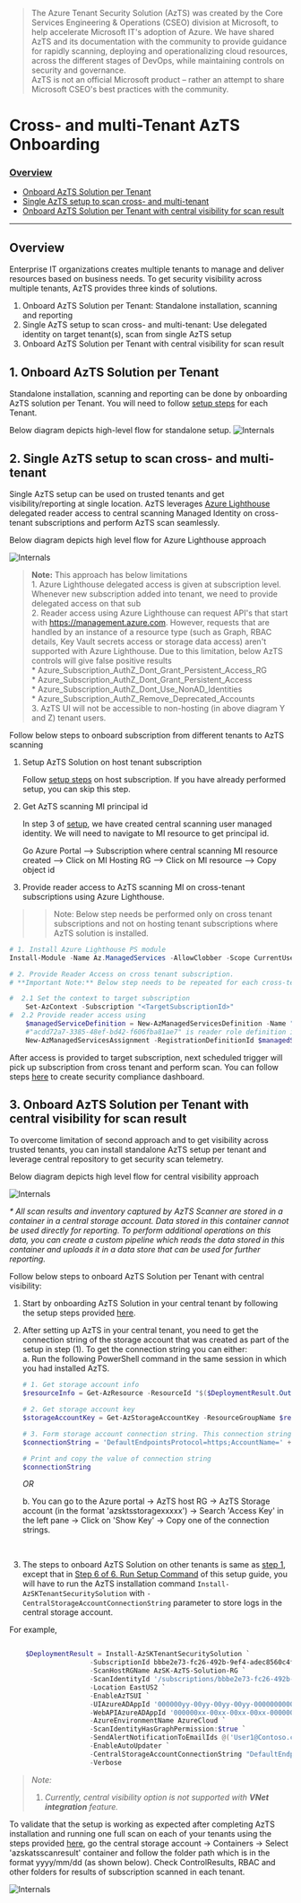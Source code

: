 > The Azure Tenant Security Solution (AzTS) was created by the Core Services Engineering & Operations (CSEO) division at Microsoft, to help accelerate Microsoft IT's adoption of Azure. We have shared AzTS and its documentation with the community to provide guidance for rapidly scanning, deploying and operationalizing cloud resources, across the different stages of DevOps, while maintaining controls on security and governance.
<br>AzTS is not an official Microsoft product – rather an attempt to share Microsoft CSEO's best practices with the community.

# Cross- and multi-Tenant AzTS Onboarding

### [Overview](#Overview-1)
- [Onboard AzTS Solution per Tenant](#1-onboard-azts-solution-per-tenant)
- [Single AzTS setup to scan cross- and multi-tenant](#2-single-azts-setup-to-scan-cross--and-multi-tenant)
- [ Onboard AzTS Solution per Tenant with central visibility for scan result](#3-onboard-azts-solution-per-tenant-with-central-visibility-for-scan-result)

---------------------

## Overview

Enterprise IT organizations creates multiple tenants to manage and deliver resources based on business needs. To get security visibility across multiple tenants, AzTS provides three kinds of solutions.

1. Onboard AzTS Solution per Tenant: Standalone installation, scanning and reporting 
2. Single AzTS setup to scan cross- and multi-tenant: Use delegated identity on target tenant(s), scan from single AzTS setup
3. Onboard AzTS Solution per Tenant with central visibility for scan result   



## 1. Onboard AzTS Solution per Tenant

Standalone installation, scanning and reporting can be done by onboarding AzTS solution per Tenant.
You will need to follow [setup steps](/01-Setup%20and%20getting%20started/README.md) for each Tenant. 


Below diagram depicts high-level flow for standalone setup.
![Internals](../Images/05-CrossTenant_StandaloneSetup.png)


## 2. Single AzTS setup to scan cross- and multi-tenant

Single AzTS setup can be used on trusted tenants and get visibility/reporting at single location.
AzTS leverages [Azure Lighthouse](https://docs.microsoft.com/en-us/azure/lighthouse/overview) delegated reader access to central scanning Managed Identity on cross-tenant subscriptions and perform AzTS scan seamlessly. 

Below diagram depicts high level flow for Azure Lighthouse approach

![Internals](../Images/05-CrossTenant_AzureLightHouse.png)

 >**Note:**  This approach has below limitations <br/>1. Azure Lighthouse delegated access is given at subscription level. Whenever new subscription added into tenant, we need to provide delegated access on that sub <br/>2. Reader access using Azure Lighthouse can request API's that start with https://management.azure.com. However, requests that are handled by an instance of a resource type (such as Graph, RBAC details, Key Vault secrets access or storage data access) aren't supported with Azure Lighthouse. Due to this limitation, below AzTS controls will give false positive results<br/>* Azure_Subscription_AuthZ_Dont_Grant_Persistent_Access_RG <br/>* Azure_Subscription_AuthZ_Dont_Grant_Persistent_Access<br/>* Azure_Subscription_AuthZ_Dont_Use_NonAD_Identities<br/>* Azure_Subscription_AuthZ_Remove_Deprecated_Accounts <br/>3. AzTS UI will not be accessible to non-hosting (in above diagram Y and Z) tenant users. 


Follow below steps to onboard subscription from different tenants to AzTS scanning

1. Setup AzTS Solution on host tenant subscription

    Follow [setup steps](/01-Setup%20and%20getting%20started/README.md) on host subscription. If you have already performed setup, you can skip this step. 

2. Get AzTS scanning MI principal id
   
   In step 3 of [setup](/01-Setup%20and%20getting%20started/README.md), we have created central scanning user managed identity. We will need to navigate to MI resource to get principal id. 

   Go Azure Portal --> Subscription where central scanning MI resource created --> Click on MI Hosting RG --> Click on MI resource --> Copy object id 

3. Provide reader access to AzTS scanning MI on cross-tenant subscriptions using Azure Lighthouse. 
>> Note: Below step needs be performed only on cross tenant subscriptions and not on hosting tenant subscriptions where AzTS solution is installed.  

```PowerShell
# 1. Install Azure Lighthouse PS module
Install-Module -Name Az.ManagedServices -AllowClobber -Scope CurrentUser -repository PSGallery

# 2. Provide Reader Access on cross tenant subscription. 
# **Important Note:** Below step needs to be repeated for each cross-tenant subscription that needs to be scanned using AzTS solution

#  2.1 Set the context to target subscription 
    Set-AzContext -Subscription "<TargetSubscriptionId>"
#  2.2 Provide reader access using 
    $managedServiceDefinition = New-AzManagedServicesDefinition -Name "AzTS Scanner Managed Service" -Description "AzTS Scanning MI Access" -ManagedByTenantId "<HostTenantId>" -PrincipalId "<CentralScanningMIPrincipalId>" -RoleDefinitionId "acdd72a7-3385-48ef-bd42-f606fba81ae7" 
    #"acdd72a7-3385-48ef-bd42-f606fba81ae7" is reader role definition id
    New-AzManagedServicesAssignment -RegistrationDefinitionId $managedServiceDefinition.Id

```

After access is provided to target subscription, next scheduled trigger will pick up subscription from cross tenant and perform scan. You can follow steps [here](../02-Monitoring%20security%20using%20AzTS/README.md) to create security compliance dashboard.


## 3. Onboard AzTS Solution per Tenant with central visibility for scan result

To overcome limitation of second approach and to get visibility across trusted tenants, you can install standalone AzTS setup per tenant and leverage central repository to get security scan telemetry. 

Below diagram depicts high level flow for central visibility approach

![Internals](../Images/05-CrossTenant_CentralVisibility_StorageAccount.png)

 _\* All scan results and inventory captured by AzTS Scanner are stored in a container in a central storage account. Data stored in this container cannot be used directly for reporting. To perform additional operations on this data, you can create a custom pipeline which reads the data stored in this container and uploads it in a data store that can be used for further reporting._

Follow below steps to onboard AzTS Solution per Tenant with central visibility:

1. Start by onboarding AzTS Solution in your central tenant by following the setup steps provided [here](/01-Setup%20and%20getting%20started/README.md). 

2. After setting up AzTS in your central tenant, you need to get the connection string of the storage account that was created as part of the setup in step (1). To get the connection string you can either: <br>
a. Run the following PowerShell command in the same session in which you had installed AzTS. 

    ``` PowerShell
    # 1. Get storage account info
    $resourceInfo = Get-AzResource -ResourceId "$($DeploymentResult.Outputs.storageId.Value)"

    # 2. Get storage account key
    $storageAccountKey = Get-AzStorageAccountKey -ResourceGroupName $resourceInfo.ResourceGroupName -Name $resourceInfo.Name

    # 3. Form storage account connection string. This connection string will be required in the next step.
    $connectionString = 'DefaultEndpointsProtocol=https;AccountName=' + $resourceInfo.Name + ';AccountKey=' + $storageAccountKey[0].Value + ';EndpointSuffix=core.windows.net' 

    # Print and copy the value of connection string
    $connectionString

    ```
    _OR_ <br>

    b. You can go to the Azure portal -> AzTS host RG -> AzTS Storage account (in the format 'azsktsstoragexxxxx') -> Search 'Access Key' in the left pane -> Click on 'Show Key' -> Copy one of the connection strings.

<br>

3. The steps to onboard AzTS Solution on other tenants is same as [step 1](/01-Setup%20and%20getting%20started/README.md), except that in [Step 6 of 6. Run Setup Command](../01-Setup%20and%20getting%20started/README.md#step-6-of-6-run-setup-command) of this setup guide, you will have to run the AzTS installation command `Install-AzSKTenantSecuritySolution` with `-CentralStorageAccountConnectionString` parameter to store logs in the central storage account.

For example,

``` PowerShell

    $DeploymentResult = Install-AzSKTenantSecuritySolution `
                    -SubscriptionId bbbe2e73-fc26-492b-9ef4-adec8560c4fe `
                    -ScanHostRGName AzSK-AzTS-Solution-RG `
                    -ScanIdentityId '/subscriptions/bbbe2e73-fc26-492b-9ef4-adec8560c4fe/resourceGroups/TenantReaderRG/providers/Microsoft.ManagedIdentity/userAssignedIdentities/TenantReaderUserIdentity' `
                    -Location EastUS2 `
                    -EnableAzTSUI `
                    -UIAzureADAppId '000000yy-00yy-00yy-00yy-0000000000yy' `
                    -WebAPIAzureADAppId '000000xx-00xx-00xx-00xx-0000000000xx' `
                    -AzureEnvironmentName AzureCloud `
                    -ScanIdentityHasGraphPermission:$true `
                    -SendAlertNotificationToEmailIds @('User1@Contoso.com', 'User2@Contoso.com', 'User3@Contoso.com') `
                    -EnableAutoUpdater `
                    -CentralStorageAccountConnectionString "DefaultEndpointsProtocol=https;AccountName=xxx;AccountKey=xxx;EndpointSuffix=core.windows.net" `
                    -Verbose

```

> _Note:_
> 1. _Currently, central visibility option is not supported with **VNet integration** feature._

To validate that the setup is working as expected after completing AzTS installation and running one full scan on each of your tenants using the steps provided [here](../01-Setup%20and%20getting%20started/README.md#2-manually-trigger-azts-on-demand-scan-for-entire-tenant), go the central storage account -> Containers -> Select 'azskatsscanresult' container and follow the folder path which is in the format yyyy/mm/dd (as shown below). Check ControlResults, RBAC and other folders for results of subscription scanned in each tenant.

![Internals](../Images/05-CrossTenant_CentralVisibility_StorageAccount_Container_Screenshot.png)

